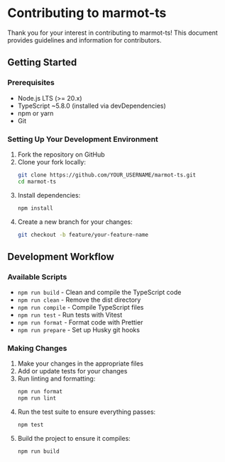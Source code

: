 # Contributing to marmot-ts

Thank you for your interest in contributing to marmot-ts! This document provides guidelines and information for contributors.

## Getting Started

### Prerequisites

- Node.js LTS (>= 20.x)
- TypeScript ~5.8.0 (installed via devDependencies)
- npm or yarn
- Git

### Setting Up Your Development Environment

1. Fork the repository on GitHub
2. Clone your fork locally:
   ```bash
   git clone https://github.com/YOUR_USERNAME/marmot-ts.git
   cd marmot-ts
   ```
3. Install dependencies:
   ```bash
   npm install
   ```
4. Create a new branch for your changes:
   ```bash
   git checkout -b feature/your-feature-name
   ```

## Development Workflow

### Available Scripts

- `npm run build` - Clean and compile the TypeScript code
- `npm run clean` - Remove the dist directory
- `npm run compile` - Compile TypeScript files
- `npm run test` - Run tests with Vitest
- `npm run format` - Format code with Prettier
- `npm run prepare` - Set up Husky git hooks

### Making Changes

1. Make your changes in the appropriate files
2. Add or update tests for your changes
3. Run linting and formatting:
   ```bash
   npm run format
   npm run lint
   ```
4. Run the test suite to ensure everything passes:
   ```bash
   npm test
   ```
5. Build the project to ensure it compiles:
   ```bash
   npm run build
   ```
